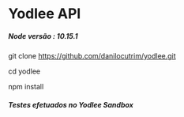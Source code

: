 # Yodlee API
<h5>Node versão : 10.15.1</h5>

git clone https://github.com/danilocutrim/yodlee.git
<p>cd yodlee</p>
<p>npm install</p>

<h5>Testes efetuados no Yodlee Sandbox</h5>
